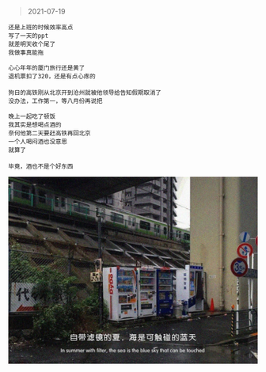 >2021-07-19
```
还是上班的时候效率高点
写了一天的ppt
就差明天收个尾了
我做事真能拖
```
    
```
心心年年的厦门旅行还是黄了
退机票扣了320，还是有点心疼的

狗日的高铁刚从北京开到沧州就被他领导给告知假期取消了
没办法，工作第一，等八月份再说把
```

```
晚上一起吃了顿饭
我其实是想喝点酒的
奈何他第二天要赶高铁再回北京
一个人喝闷酒也没意思
就算了

毕竟，酒也不是个好东西
```
![](../../images/summer%20and%20sea/a.jpeg)